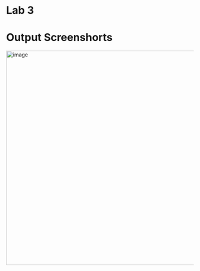 # Lab 3 


# Output Screenshorts
<img width="940" height="577" alt="image" src="https://github.com/user-attachments/assets/555ea4bf-d4c0-4bdc-8c37-561dda3a7905" />

